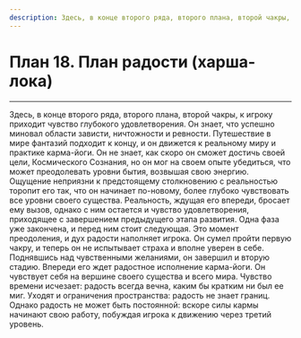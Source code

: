 ```yaml
---
description: Здесь, в конце второго ряда, второго плана, второй чакры, к игроку приходит чувство глубокого удовлетворения. Он знает, что успешно миновал области зависти, ничтожности и ревности.
---
```

# План 18. План радости (харша-лока) 


---
Здесь, в конце второго ряда, второго плана, второй чакры, к игроку приходит чувство глубокого удовлетворения. Он знает, что успешно миновал области зависти, ничтожности и ревности. Путешествие в мире фантазий подходит к концу, и он движется к реальному миру и практике карма-йоги. Он не знает, как скоро он сможет достичь своей цели, Космического Сознания, но он мог на своем опыте убедиться, что может преодолевать уровни бытия, возвышая свою энергию. Ощущение неприязни к предстоящему столкновению с реальностью торопит его так, что он начинает по-новому, более глубоко чувствовать все уровни своего существа. Реальность, ждущая его впереди, бросает ему вызов, однако с ним остается и чувство удовлетворения, приходящее с завершением предыдущего этапа развития. Одна фаза уже закончена, и перед ним стоит следующая. Это момент преодоления, и дух радости наполняет игрока. Он сумел пройти первую чакру, и теперь он не испытывает страха и вполне уверен в себе. Поднявшись над чувственными желаниями, он завершил и вторую стадию. Впереди его ждет радостное исполнение карма-йоги. Он чувствует себя на вершине своего существа и всего мира. Чувство времени исчезает: радость всегда вечна, каким бы кратким ни был ее миг. Уходят и ограничения пространства: радость не знает границ. Однако радость не может быть постоянной: вскоре силы кармы начинают свою работу, побуждая игрока к движению через третий уровень.
